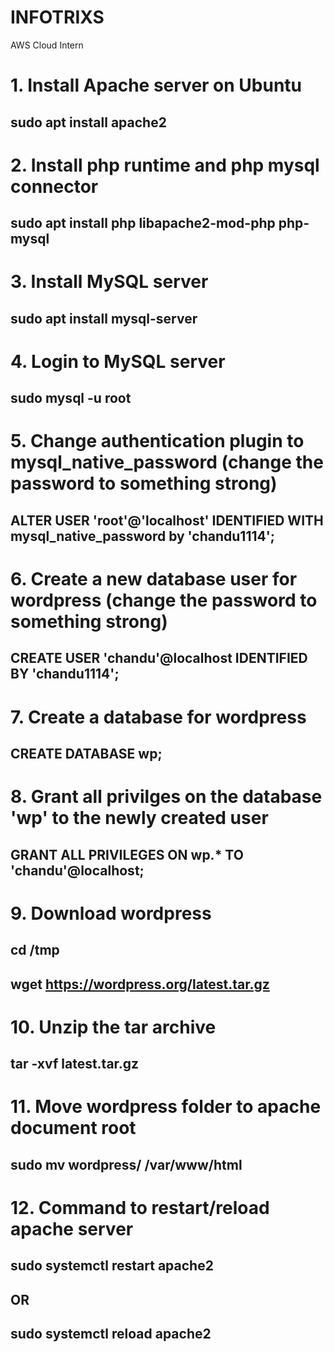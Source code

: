 # INFOTRIXS
AWS Cloud Intern
# 1. Install Apache server on Ubuntu
## sudo apt install apache2

# 2. Install php runtime and php mysql connector
## sudo apt install php libapache2-mod-php php-mysql

# 3. Install MySQL server
## sudo apt install mysql-server 

# 4. Login to MySQL server
## sudo mysql -u root

# 5. Change authentication plugin to mysql_native_password (change the password to something strong)
## ALTER USER 'root'@'localhost' IDENTIFIED WITH mysql_native_password by 'chandu1114';

# 6. Create a new database user for wordpress (change the password to something strong)
## CREATE USER 'chandu'@localhost IDENTIFIED BY 'chandu1114';

# 7. Create a database for wordpress
## CREATE DATABASE wp;

# 8. Grant all privilges on the database 'wp' to the newly created user
## GRANT ALL PRIVILEGES ON wp.* TO 'chandu'@localhost;

# 9. Download wordpress
## cd /tmp
## wget https://wordpress.org/latest.tar.gz

# 10. Unzip the tar archive
## tar -xvf latest.tar.gz

# 11. Move wordpress folder to apache document root
## sudo mv wordpress/ /var/www/html

# 12. Command to restart/reload apache server
## sudo systemctl restart apache2
## OR
## sudo systemctl reload apache2
